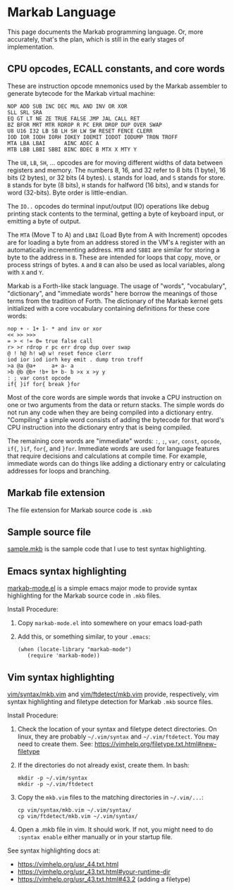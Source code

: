 <!-- Copyright (c) 2022 Sam Blenny -->
<!-- SPDX-License-Identifier: MIT -->

# Markab Language

This page documents the Markab programming language. Or, more accurately,
that's the plan, which is still in the early stages of implementation.


## CPU opcodes, ECALL constants, and core words

These are instruction opcode mnemonics used by the Markab assembler to generate
bytecode for the Markab virtual machine:

```
NOP ADD SUB INC DEC MUL AND INV OR XOR
SLL SRL SRA
EQ GT LT NE ZE TRUE FALSE JMP JAL CALL RET
BZ BFOR MRT MTR RDROP R PC ERR DROP DUP OVER SWAP
U8 U16 I32 LB SB LH SH LW SW RESET FENCE CLERR
IOD IOR IODH IORH IOKEY IOEMIT IODOT IODUMP TRON TROFF
MTA LBA LBAI      AINC ADEC A
MTB LBB LBBI SBBI BINC BDEC B MTX X MTY Y
```

The `U8`, `LB`, `SH`, ... opcodes are for moving different widths of data
between registers and memory. The numbers 8, 16, and 32 refer to 8 bits (1
byte), 16 bits (2 bytes), or 32 bits (4 bytes). `L` stands for load, and `S`
stands for store. `B` stands for byte (8 bits), `H` stands for halfword (16
bits), and `W` stands for word (32-bits). Byte order is little-endian.

The `IO..` opcodes do terminal input/output (IO) operations like debug printing
stack contents to the terminal, getting a byte of keyboard input, or emitting a
byte of output.

The `MTA` (Move T to A) and `LBAI` (Load Byte from A with Increment) opcodes
are for loading a byte from an address stored in the VM's `A` register with an
automatically incrementing address. `MTB` and `SBBI` are similar for storing a
byte to the address in `B`. These are intended for loops that copy, move, or
process strings of bytes. `A` and `B` can also be used as local variables,
along with `X` and `Y`.

Markab is a Forth-like stack language. The usage of "words", "vocabulary",
"dictionary", and "immediate words" here borrow the meanings of those terms from
the tradition of Forth. The dictionary of the Markab kernel gets initialized
with a core vocabulary containing definitions for these core words:

```
nop + - 1+ 1- * and inv or xor
<< >> >>>
= > < != 0= true false call
r> >r rdrop r pc err drop dup over swap
@ ! h@ h! w@ w! reset fence clerr
iod ior iod iorh key emit . dump tron troff
>a @a @a+     a+ a- a
>b @b @b+ !b+ b+ b- b >x x >y y
: ; var const opcode
if{ }if for{ break }for
```

Most of the core words are simple words that invoke a CPU instruction on one or
two arguments from the data or return stacks. The simple words do not run any
code when they are being compiled into a dictionary entry. "Compiling" a simple
word consists of adding the bytecode for that word's CPU instruction into the
dictionary entry that is being compiled.

The remaining core words are "immediate" words: `:`, `;`, `var`, `const`,
`opcode`, `if{`, `}if`, `for{`, and `}for`. Immediate words are used for
language features that require decisions and calculations at compile time. For
example, immediate words can do things like adding a dictionary entry or
calculating addresses for loops and branching.


## Markab file extension

The file extension for Markab source code is `.mkb`


## Sample source file

[sample.mkb](sample.mkb) is the sample code that I use to test syntax
highlighting.


## Emacs syntax highlighting

[markab-mode.el](markab-mode.el) is a simple emacs major mode to provide syntax
highlighting for the Markab source code in `.mkb` files.

Install Procedure:

1. Copy `markab-mode.el` into somewhere on your emacs load-path

2. Add this, or something similar, to your `.emacs`:
   ```
   (when (locate-library "markab-mode")
      (require 'markab-mode))
   ```


## Vim syntax highlighting

[vim/syntax/mkb.vim](vim/syntax/mkb.vim) and
[vim/ftdetect/mkb.vim](vim/ftdetect/mkb.vim) provide, respectively, vim syntax
highlighting and filetype detection for Markab `.mkb` source files.

Install Procedure:

1. Check the location of your syntax and filetype detect directories. On linux,
   they are probably `~/.vim/syntax` and `~/.vim/ftdetect`. You may need to
   create them. See: https://vimhelp.org/filetype.txt.html#new-filetype

2. If the directories do not already exist, create them. In bash:
   ```
   mkdir -p ~/.vim/syntax
   mkdir -p ~/.vim/ftdetect
   ```

3. Copy the `mkb.vim` files to the matching directories in `~/.vim/...`:
   ```
   cp vim/syntax/mkb.vim ~/.vim/syntax/
   cp vim/ftdetect/mkb.vim ~/.vim/syntax/
   ```

4. Open a .mkb file in vim. It should work. If not, you might need to do
   `:syntax enable` either manually or in your startup file.

See syntax highlighting docs at:
- https://vimhelp.org/usr_44.txt.html
- https://vimhelp.org/usr_43.txt.html#your-runtime-dir
- https://vimhelp.org/usr_43.txt.html#43.2  (adding a filetype)
